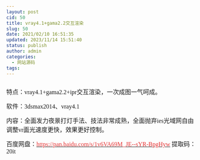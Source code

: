 ```yaml
---
layout: post
cid: 50
title: vray4.1+gama2.2交互渲染
slug: 50
date: 2021/02/10 16:51:35
updated: 2023/11/14 15:51:40
status: publish
author: admin
categories: 
  - 网站源码
tags: 
---
```



<div alt="潮男心博客 www.cnx0.com" >
				<p>
	<a class="pics" href="/upload/1/888552/images/20210210/20210210115876257625.png" rel="pics"><img src="http://www.aishoujizy.com/upload/1/888552/images/20210210/20210210115876257625.png" class="scrollLoading" data-url="/upload/1/888552/images/20210210/20210210115876257625.png" alt=""></a> 
</p>
<p>
	</p>
<p style='font-family:"box-sizing:border-box;text-size-adjust:none;margin-top:0px;margin-bottom:10px;padding:0px;-webkit-tap-highlight-color:rgba(0, 0, 0, 0);word-break:normal;line-height:30px;color:#333333;font-size:15px;white-space:normal;background-color:#FFFFFF;'>
		<span style='font-size:16px;font-family:"'>特点：vray4.1+gama2.2+ipr交互渲染，一次成图一气呵成。</span>
	</p>
	<p style='font-family:"box-sizing:border-box;text-size-adjust:none;margin-top:0px;margin-bottom:10px;padding:0px;-webkit-tap-highlight-color:rgba(0, 0, 0, 0);word-break:normal;line-height:30px;color:#333333;font-size:15px;white-space:normal;background-color:#FFFFFF;'>
		<span style='font-size:16px;font-family:"'>软件：3dsmax2014、vray4.1</span>
	</p>
	<p style='font-family:"box-sizing:border-box;text-size-adjust:none;margin-top:0px;margin-bottom:10px;padding:0px;-webkit-tap-highlight-color:rgba(0, 0, 0, 0);word-break:normal;line-height:30px;color:#333333;font-size:15px;white-space:normal;background-color:#FFFFFF;'>
		<span style='font-size:16px;font-family:"'>内容：全面发力夜景打灯手法、技法非常成熟，全面抛弃ies光域网自由调整vr面光速度更快，效果更好控制。</span>
	</p>
	<p>
		<span style="font-size:16px;"><span style="font-family:Microsoft YaHei;">百度网盘：</span><a href="https://pan.baidu.com/s/1v6VA69M_JE--sYR-BpgHyw" target="_blank"><span style='color:#E53333;font-family:"'>https://pan.baidu.com/s/1v6VA69M_JE--sYR-BpgHyw</span></a><span style="font-family:Microsoft YaHei;">&#160;</span></span><span style='font-size:16px;font-family:"'>提取码：20it&#160;</span>
	</p>			</div>
			